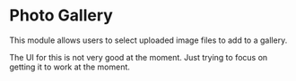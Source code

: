 Photo Gallery
=====================

This module allows users to select uploaded image files to add to a gallery. 

The UI for this is not very good at the moment. Just trying to focus on getting it to work at the moment.